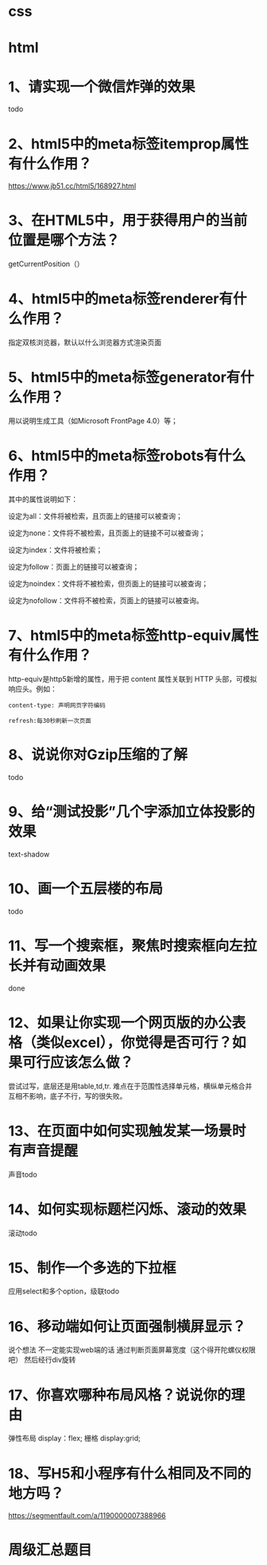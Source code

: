# css

# html

# 1、请实现一个微信炸弹的效果 

todo

# 2、html5中的meta标签itemprop属性有什么作用？

https://www.jb51.cc/html5/168927.html

# 3、在HTML5中，用于获得用户的当前位置是哪个方法？ 

getCurrentPosition（）

# 4、html5中的meta标签renderer有什么作用？

指定双核浏览器，默认以什么浏览器方式渲染页面

# 5、html5中的meta标签generator有什么作用？

用以说明生成工具（如Microsoft FrontPage 4.0）等；

# 6、html5中的meta标签robots有什么作用？

其中的属性说明如下：

设定为all：文件将被检索，且页面上的链接可以被查询；

设定为none：文件将不被检索，且页面上的链接不可以被查询；

设定为index：文件将被检索；

设定为follow：页面上的链接可以被查询；

设定为noindex：文件将不被检索，但页面上的链接可以被查询；

设定为nofollow：文件将不被检索，页面上的链接可以被查询。

# 7、html5中的meta标签http-equiv属性有什么作用？ 

http-equiv是http5新增的属性，用于把 content 属性关联到 HTTP 头部，可模拟响应头。例如：

    content-type: 声明网页字符编码

<meta http-equiv="content-Type" content="text/html charset=UTF-8">

    refresh:每30秒刷新一次页面

<meta http-equiv="refresh" content="30">

# 8、说说你对Gzip压缩的了解 

todo


# 9、给“测试投影”几个字添加立体投影的效果

text-shadow

# 10、画一个五层楼的布局

todo

# 11、写一个搜索框，聚焦时搜索框向左拉长并有动画效果

done

# 12、如果让你实现一个网页版的办公表格（类似excel），你觉得是否可行？如果可行应该怎么做？

尝试过写，底层还是用table,td,tr. 难点在于范围性选择单元格，横纵单元格合并互相不影响，底子不行，写的很失败。

# 13、在页面中如何实现触发某一场景时有声音提醒

声音todo

# 14、如何实现标题栏闪烁、滚动的效果

滚动todo

# 15、制作一个多选的下拉框

应用select和多个option，级联todo

# 16、移动端如何让页面强制横屏显示？

说个想法 不一定能实现web端的话 通过判断页面屏幕宽度（这个得开陀螺仪权限吧） 然后经行div旋转

# 17、你喜欢哪种布局风格？说说你的理由

弹性布局 display：flex;
栅格 display:grid;

# 18、写H5和小程序有什么相同及不同的地方吗？

https://segmentfault.com/a/1190000007388966





# 周级汇总题目
